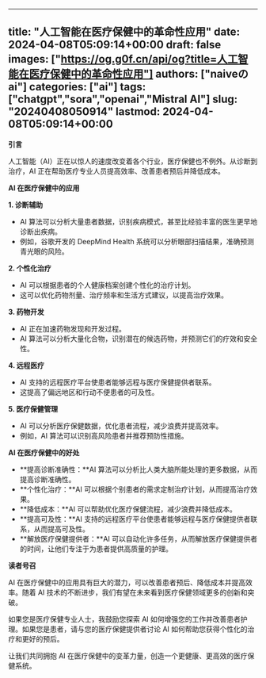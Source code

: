 
---
title: "人工智能在医疗保健中的革命性应用"
date: 2024-04-08T05:09:14+00:00
draft: false
images: ["https://og.g0f.cn/api/og?title=人工智能在医疗保健中的革命性应用"]
authors: ["naiveのai"]
categories: ["ai"]
tags: ["chatgpt","sora","openai","Mistral AI"]
slug: "20240408050914"
lastmod: 2024-04-08T05:09:14+00:00
---
**引言**

人工智能（AI）正在以惊人的速度改变着各个行业，医疗保健也不例外。从诊断到治疗，AI 正在帮助医疗专业人员提高效率、改善患者预后并降低成本。

**AI 在医疗保健中的应用**

**1. 诊断辅助**

* AI 算法可以分析大量患者数据，识别疾病模式，甚至比经验丰富的医生更早地诊断出疾病。
* 例如，谷歌开发的 DeepMind Health 系统可以分析眼部扫描结果，准确预测青光眼的风险。

**2. 个性化治疗**

* AI 可以根据患者的个人健康档案创建个性化的治疗计划。
* 这可以优化药物剂量、治疗频率和生活方式建议，以提高治疗效果。

**3. 药物开发**

* AI 正在加速药物发现和开发过程。
* AI 算法可以分析大量化合物，识别潜在的候选药物，并预测它们的疗效和安全性。

**4. 远程医疗**

* AI 支持的远程医疗平台使患者能够远程与医疗保健提供者联系。
* 这提高了偏远地区和行动不便患者的可及性。

**5. 医疗保健管理**

* AI 可以分析医疗保健数据，优化患者流程，减少浪费并提高效率。
* 例如，AI 算法可以识别高风险患者并推荐预防性措施。

**AI 在医疗保健中的好处**

* **提高诊断准确性：**AI 算法可以分析比人类大脑所能处理的更多数据，从而提高诊断准确性。
* **个性化治疗：**AI 可以根据个别患者的需求定制治疗计划，从而提高治疗效果。
* **降低成本：**AI 可以帮助优化医疗保健流程，减少浪费并降低成本。
* **提高可及性：**AI 支持的远程医疗平台使患者能够远程与医疗保健提供者联系，从而提高可及性。
* **解放医疗保健提供者：**AI 可以自动化许多任务，从而解放医疗保健提供者的时间，让他们专注于为患者提供高质量的护理。

**读者号召**

AI 在医疗保健中的应用具有巨大的潜力，可以改善患者预后、降低成本并提高效率。随着 AI 技术的不断进步，我们有望在未来看到医疗保健领域更多的创新和突破。

如果您是医疗保健专业人士，我鼓励您探索 AI 如何增强您的工作并改善患者护理。如果您是患者，请与您的医疗保健提供者讨论 AI 如何帮助您获得个性化的治疗和更好的预后。

让我们共同拥抱 AI 在医疗保健中的变革力量，创造一个更健康、更高效的医疗保健系统。